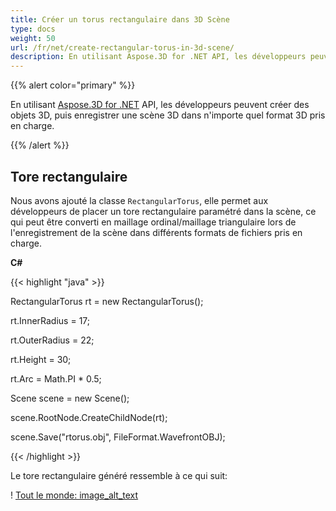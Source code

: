 ```yaml
---
title: Créer un torus rectangulaire dans 3D Scène
type: docs
weight: 50
url: /fr/net/create-rectangular-torus-in-3d-scene/
description: En utilisant Aspose.3D for .NET API, les développeurs peuvent créer des objets 3D, puis enregistrer une scène 3D dans n'importe quel format 3D pris en charge.
---
```

{{% alert color="primary" %}} 

En utilisant [Aspose.3D for .NET](https://products.aspose.com/3d/net/) API, les développeurs peuvent créer des objets 3D, puis enregistrer une scène 3D dans n'importe quel format 3D pris en charge.

{{% /alert %}} 
##  **Tore rectangulaire**
Nous avons ajouté la classe `RectangularTorus`, elle permet aux développeurs de placer un tore rectangulaire paramétré dans la scène, ce qui peut être converti en maillage ordinal/maillage triangulaire lors de l'enregistrement de la scène dans différents formats de fichiers pris en charge.

**C#**

{{< highlight "java" >}}

 RectangularTorus rt = new RectangularTorus();

rt.InnerRadius = 17;

rt.OuterRadius = 22;

rt.Height = 30;

rt.Arc = Math.PI * 0.5;

Scene scene = new Scene();

scene.RootNode.CreateChildNode(rt);

scene.Save("rtorus.obj", FileFormat.WavefrontOBJ);

{{< /highlight >}}

Le tore rectangulaire généré ressemble à ce qui suit:

! [Tout le monde: image_alt_text](create-rectangular-torus-in-3d-scene_1.png)

